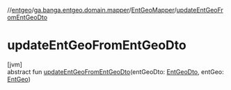 //[entgeo](../../../index.md)/[ga.banga.entgeo.domain.mapper](../index.md)/[EntGeoMapper](index.md)/[updateEntGeoFromEntGeoDto](update-ent-geo-from-ent-geo-dto.md)

# updateEntGeoFromEntGeoDto

[jvm]\
abstract fun [updateEntGeoFromEntGeoDto](update-ent-geo-from-ent-geo-dto.md)(entGeoDto: [EntGeoDto](../../ga.banga.entgeo.domain.dto/-ent-geo-dto/index.md), entGeo: [EntGeo](../../ga.banga.entgeo.domain.entities/-ent-geo/index.md))
